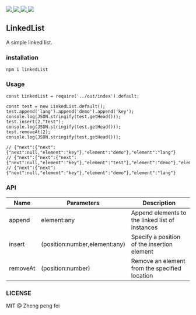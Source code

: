  <div>
  <a href="https://www.npmjs.com/package/linkedList">
    <img src="https://img.shields.io/npm/v/linkedList.svg">
  </a>
  <a href="http://img.badgesize.io/https://unpkg.com/linkedList/lib/index.js?compression=gzip&label=gzip%20size:%20JS">
    <img src="http://img.badgesize.io/https://unpkg.com/linkedList/lib/index.js?compression=gzip&label=gzip%20size:%20JS">
  </a>
  <a href="http://img.badgesize.io/https://unpkg.com/linkedList/lib/themes/index.css?compression=gzip&label=gzip%20size:%20CSS">
    <img src="http://img.badgesize.io/https://unpkg.com/linkedList/lib/themes/index.css?compression=gzip&label=gzip%20size:%20CSS">
  </a>
  <a href="LICENSE">
    <img src="https://img.shields.io/badge/License-MIT-yellow.svg">
  </a>
</div>

## LinkedList
A simple linked list.

### installation
```
npm i linkedList
```

### Usage
``` JS
const LinkedList = require('../out/index').default;

const test = new LinkedList.default();
test.append('lang').append('demo').append('key');
console.log(JSON.stringify(test.getHead()));
test.insert(2,"test");
console.log(JSON.stringify(test.getHead()));
test.removeAt(2);
console.log(JSON.stringify(test.getHead()));

// {"next":{"next":{"next":null,"element":"key"},"element":"demo"},"element":"lang"}
// {"next":{"next":{"next":{"next":null,"element":"key"},"element":"test"},"element":"demo"},"element":"lang"}
// {"next":{"next":{"next":null,"element":"key"},"element":"demo"},"element":"lang"}
```

### API


Name | Parameters | Description
---------|----------|---------
 append | element:any | Append elements to the linked list of instances
 insert | (position:number,element:any) | Specify a position of the insertion element
 removeAt | (position:number) | Remove an element from the specified location

### LICENSE
MIT @ Zheng peng fei